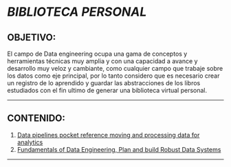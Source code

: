 # ***BIBLIOTECA PERSONAL***
## **OBJETIVO**:
El campo de Data engineering ocupa una gama de conceptos y herramientas técnicas muy amplia y con una capacidad a avance y desarrollo muy veloz y cambiante, como cualquier campo que trabaje sobre los datos como eje principal, por lo tanto considero que es necesario crear un registro de lo aprendido y guardar las abstracciones de los libros estudiados con el fin ultimo de generar una biblioteca virtual personal.

---
## **CONTENIDO:**
1. [Data pipelines pocket reference moving and processing data for analytics](01Cont)
2. [Fundamentals of Data Engineering, Plan and build Robust Data Systems](02Cont)

---
